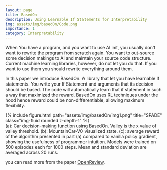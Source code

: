 ```yaml
---
layout: page
title: BasedOn
description: Using Learnable If Statements for Interpretability
img: assets/img/basedOn/Code.png
importance: 1
category: Interpretability
---
```


When You have a program, and you want to use AI init, you usually don't want to rewrite the program from scratch again. 
You want to out-source some decision makings to AI and maintain your source code structure. 
Current machine learning libraries, however, do not let you do that. If you want to use them you should rewrite everything around them. 

In this paper we introduce BasedOn. A library that let you have learnable If statements. You write your If Statement and arguments that its decision should be based. The code will automatically learn that if statement in such a way that maximized the reward. 
BasedOn uses RL techniques under the hood hence reward could be non-differentiable, allowing maximum flexibility.  

<div class="row">
    <div class="col-sm mt-3 mt-md-0">
        {% include figure.html path="assets/img/basedOn/img1.png" title="SPADE" class="img-fluid rounded z-depth-1" %}
    </div>
</div>
<div class="caption">
    (a): Car decision-making function using BasedOn. Valley is the x value of valley
threshold. (b): MountainCar-V0 visualized state. (c): average reward of the algorithm presented
in part (a) compared to vanilla policy gradient, showing the usefulness of programmer intuition.
Models were trained on 500 episodes each for 1000 steps. Mean and standard deviation are averaged
across 20 runs.

you can read more from the paper [OpenReview](https://openreview.net/pdf?id=gyl8r8ANcd).
</div>